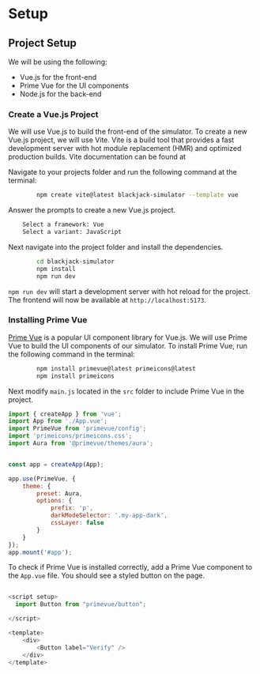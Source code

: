 # Setup



## Project Setup 
We will be using the following:
- Vue.js for the front-end
- Prime Vue for the UI components
- Node.js for the back-end


### Create a Vue.js Project
We will use Vue.js to build the front-end of the simulator. To create a new Vue.js project, we will use Vite. Vite is a build tool that provides a fast development server with hot module replacement (HMR) and optimized production builds. Vite documentation can be found at 

Navigate to your projects folder and run the following command at the terminal:
```bash
        npm create vite@latest blackjack-simulator --template vue
```

Answer the prompts to create a new Vue.js project.
```Bash
    Select a framework: Vue
    Select a variant: JavaScript
```
Next navigate into the project folder and install the dependencies.
```bash
        cd blackjack-simulator
        npm install
        npm run dev
```
`npm run dev` will start a development server with hot reload for the project. The frontend will now be available at `http://localhost:5173`. 


### Installing Prime Vue

[Prime Vue](https://primevue.org) is a popular UI component library for Vue.js. We will use Prime Vue to build the UI components of our simulator. To install Prime Vue, run the following command in the terminal:

```bash
        npm install primevue@latest primeicons@latest
        npm install primeicons
```
Next modify `main.js` located in the `src` folder to include Prime Vue in the project.
```javascript
import { createApp } from 'vue';
import App from './App.vue';
import PrimeVue from 'primevue/config';
import 'primeicons/primeicons.css';
import Aura from '@primevue/themes/aura';


const app = createApp(App);

app.use(PrimeVue, {
    theme: {
        preset: Aura,
        options: {
            prefix: 'p',
            darkModeSelector: '.my-app-dark',
            cssLayer: false
        }
    }
});
app.mount('#app');

```
To check if Prime Vue is installed correctly, add a Prime Vue component to the `App.vue` file. You should see a styled button on the page.

```Javascript

<script setup>
  import Button from "primevue/button";

</script>

<template>
    <div>
        <Button label="Verify" />
    </div>
</template>

```

